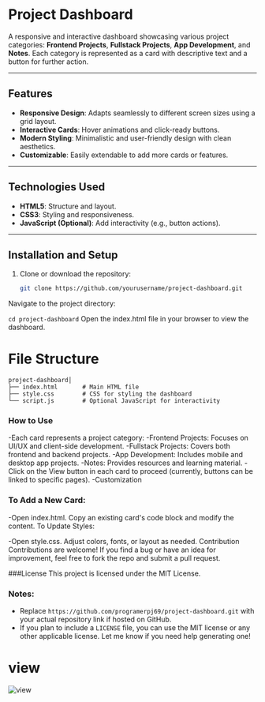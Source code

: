 # Project Dashboard

A responsive and interactive dashboard showcasing various project categories: **Frontend Projects**, **Fullstack Projects**, **App Development**, and **Notes**. Each category is represented as a card with descriptive text and a button for further action.

---

## Features

- **Responsive Design**: Adapts seamlessly to different screen sizes using a grid layout.
- **Interactive Cards**: Hover animations and click-ready buttons.
- **Modern Styling**: Minimalistic and user-friendly design with clean aesthetics.
- **Customizable**: Easily extendable to add more cards or features.

---

## Technologies Used

- **HTML5**: Structure and layout.
- **CSS3**: Styling and responsiveness.
- **JavaScript (Optional)**: Add interactivity (e.g., button actions).


---

## Installation and Setup

1. Clone or download the repository:
   ```bash
   git clone https://github.com/yourusername/project-dashboard.git
Navigate to the project directory:

```cd project-dashboard```
Open the index.html file in your browser to view the dashboard.
# File Structure


~~~
project-dashboard│
├── index.html       # Main HTML file
├── style.css        # CSS for styling the dashboard
└── script.js        # Optional JavaScript for interactivity
~~~
### How to Use
-Each card represents a project category:
-Frontend Projects: Focuses on UI/UX and client-side development.
-Fullstack Projects: Covers both frontend and backend projects.
-App Development: Includes mobile and desktop app projects.
-Notes: Provides resources and learning material.
-Click on the View button in each card to proceed (currently, buttons can be linked to specific pages).
-Customization

### To Add a New Card:

-Open index.html.
Copy an existing card's code block and modify the content.
To Update Styles:

-Open style.css.
Adjust colors, fonts, or layout as needed.
Contribution
Contributions are welcome! If you find a bug or have an idea for improvement, feel free to fork the repo and submit a pull request.

###License
This project is licensed under the MIT License.



### Notes:
- Replace `https://github.com/programerpj69/project-dashboard.git` with your actual repository link if hosted on GitHub.
- If you plan to include a `LICENSE` file, you can use the MIT license or any other applicable license. Let me know if you need help generating one!

# view
![view](asset/view.png)
